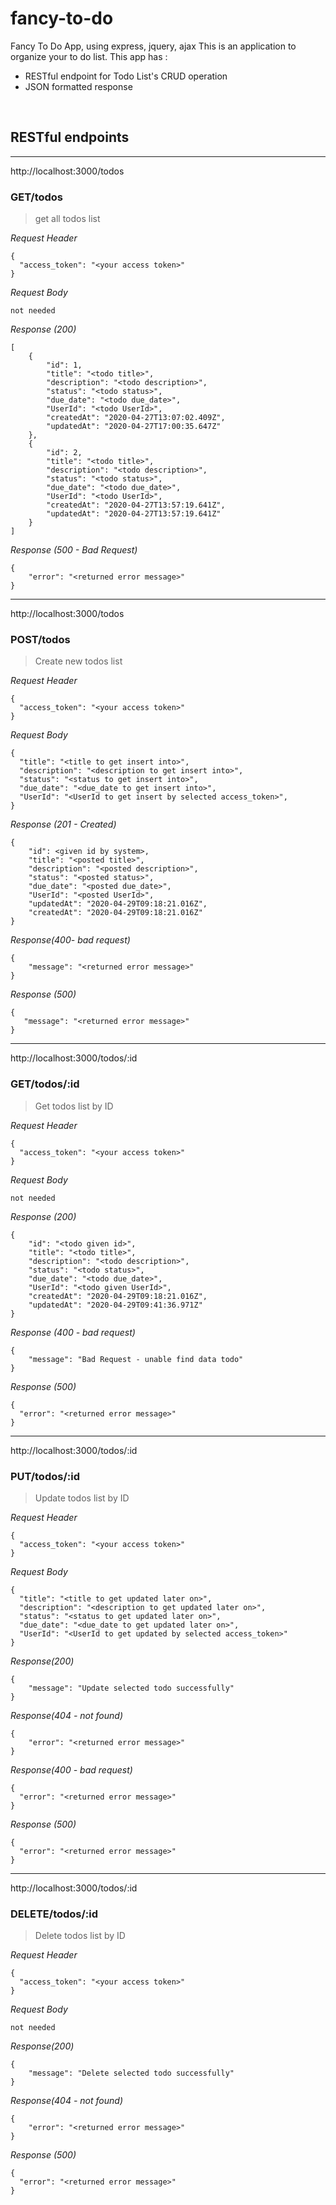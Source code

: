 # fancy-to-do
Fancy To Do App, using express, jquery, ajax
This is an application to organize your to do list.
This app has :
* RESTful endpoint for Todo List's CRUD operation
* JSON formatted response

&nbsp;
## RESTful endpoints
---
http://localhost:3000/todos
### GET/todos

>get all todos list

_Request Header_
```
{
  "access_token": "<your access token>"
}
```
_Request Body_
```
not needed
```
_Response (200)_
```
[
    {
        "id": 1,
        "title": "<todo title>",
        "description": "<todo description>",
        "status": "<todo status>",
        "due_date": "<todo due_date>",
        "UserId": "<todo UserId>",
        "createdAt": "2020-04-27T13:07:02.409Z",
        "updatedAt": "2020-04-27T17:00:35.647Z"
    },
    {
        "id": 2,
        "title": "<todo title>",
        "description": "<todo description>",
        "status": "<todo status>",
        "due_date": "<todo due_date>",
        "UserId": "<todo UserId>",
        "createdAt": "2020-04-27T13:57:19.641Z",
        "updatedAt": "2020-04-27T13:57:19.641Z"
    }
]
```
_Response (500 - Bad Request)_
```
{
    "error": "<returned error message>"
}
```
---
http://localhost:3000/todos
### POST/todos

>Create new todos list

_Request Header_
```
{
  "access_token": "<your access token>"
}
```
_Request Body_
```
{
  "title": "<title to get insert into>",
  "description": "<description to get insert into>",
  "status": "<status to get insert into>",
  "due_date": "<due_date to get insert into>",
  "UserId": "<UserId to get insert by selected access_token>",
}
```
_Response (201 - Created)_
```
{
    "id": <given id by system>,
    "title": "<posted title>",
    "description": "<posted description>",
    "status": "<posted status>",
    "due_date": "<posted due_date>",
    "UserId": "<posted UserId>",
    "updatedAt": "2020-04-29T09:18:21.016Z",
    "createdAt": "2020-04-29T09:18:21.016Z"
}
```
_Response(400- bad request)_
```
{
    "message": "<returned error message>"
}
```
_Response (500)_
```
{
   "message": "<returned error message>"
}
```
---
http://localhost:3000/todos/:id
### GET/todos/:id

>Get todos list by ID

_Request Header_
```
{
  "access_token": "<your access token>"
}
```
_Request Body_
```
not needed
```
_Response (200)_
```
{
    "id": "<todo given id>",
    "title": "<todo title>",
    "description": "<todo description>",
    "status": "<todo status>",
    "due_date": "<todo due_date>",
    "UserId": "<todo given UserId>",
    "createdAt": "2020-04-29T09:18:21.016Z",
    "updatedAt": "2020-04-29T09:41:36.971Z"
}
```
_Response (400 - bad request)_
```
{
    "message": "Bad Request - unable find data todo"
}
```
_Response (500)_
```
{
  "error": "<returned error message>"
}
```
---
http://localhost:3000/todos/:id
### PUT/todos/:id

>Update todos list by ID

_Request Header_
```
{
  "access_token": "<your access token>"
}
```
_Request Body_
```
{
  "title": "<title to get updated later on>",
  "description": "<description to get updated later on>",
  "status": "<status to get updated later on>",
  "due_date": "<due_date to get updated later on>",
  "UserId": "<UserId to get updated by selected access_token>"
}
```
_Response(200)_
```
{
    "message": "Update selected todo successfully"
}
```
_Response(404 - not found)_
```
{
    "error": "<returned error message>"
}
```
_Response(400 - bad request)_
```
{
  "error": "<returned error message>"
}
```
_Response (500)_
```
{
  "error": "<returned error message>"
}
```
---
http://localhost:3000/todos/:id
### DELETE/todos/:id

>Delete todos list by ID

_Request Header_
```
{
  "access_token": "<your access token>"
}
```
_Request Body_
```
not needed
```
_Response(200)_
```
{
    "message": "Delete selected todo successfully"
}
```
_Response(404 - not found)_
```
{
    "error": "<returned error message>"
}
```
_Response (500)_
```
{
  "error": "<returned error message>"
}
```
